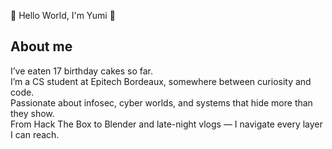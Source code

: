  🌸 Hello World, I'm Yumi 🌸

   
## About me
I’ve eaten 17 birthday cakes so far.  
I’m a CS student at Epitech Bordeaux, somewhere between curiosity and code.  
Passionate about infosec, cyber worlds, and systems that hide more than they show.  
From Hack The Box to Blender and late-night vlogs — I navigate every layer I can reach.
